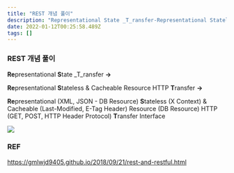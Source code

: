 ```yaml
---
title: "REST 개념 풀이"
description: "Representational State _T_ransfer-Representational Stateless & Cacheable Resource HTTP Transfer-Representational Stateless & Cacheable Resource H"
date: 2022-01-12T00:25:58.489Z
tags: []
---
```

### REST 개념 풀이 
**Re**presentational **S**tate _T_ransfer
**->**

**Re**presentational **S**tateless & Cacheable Resource HTTP **T**ransfer
**->**

**Re**presentational (XML, JSON - DB Resource)
**S**tateless (X Context) 
& 
Cacheable (Last-Modified, E-Tag Header)
Resource (DB Resource)
HTTP (GET, POST, HTTP Header Protocol)
**T**ransfer
Interface

![](/velogimages/7f7b628c-68ae-4235-8b48-0fe3cd158537-image.png)

### REF
https://gmlwjd9405.github.io/2018/09/21/rest-and-restful.html